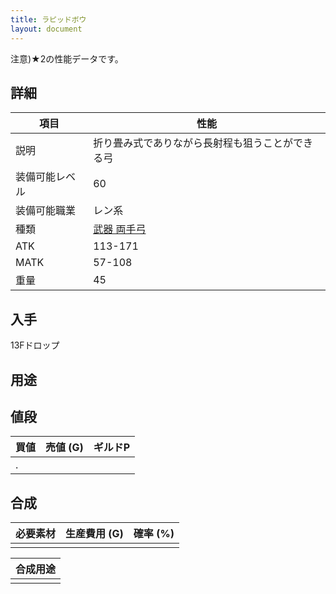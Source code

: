 ```yaml
---
title: ラピッドボウ
layout: document
---
```

注意)★2の性能データです。
## 詳細

|項目|性能|
|---|---|
|説明|折り畳み式でありながら長射程も狙うことができる弓|
|装備可能レベル|60|
|装備可能職業|レン系|
|種類|[武器 両手弓](武器(両手弓))|
|ATK|113-171|
|MATK|57-108|
|重量|45|

## 入手

13Fドロップ

## 用途

## 値段

|買値|売値 (G)|ギルドP|
|---|---|---|
|.|||

## 合成

|必要素材|生産費用 (G)|確率 (%)|
|---|---|---|
||||

|合成用途|
|---|
||

